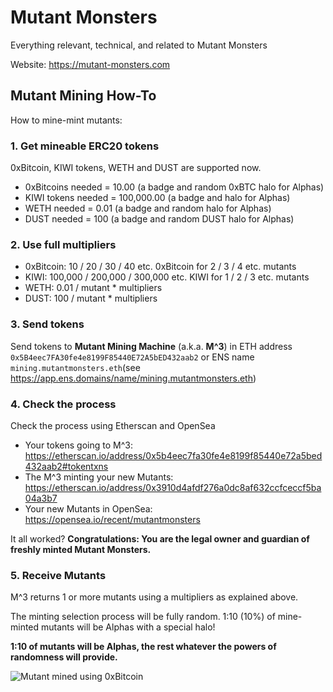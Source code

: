 # Mutant Monsters
Everything relevant, technical, and related to Mutant Monsters

Website: https://mutant-monsters.com

## Mutant Mining How-To

How to mine-mint mutants:

### 1. Get mineable ERC20 tokens

0xBitcoin, KIWI tokens, WETH and DUST are supported now.
- 0xBitcoins needed = 10.00 (a badge and random 0xBTC halo for Alphas)
- KIWI tokens needed = 100,000.00 (a badge and halo for Alphas)
- WETH needed = 0.01 (a badge and random halo for Alphas)
- DUST needed = 100 (a badge and random DUST halo for Alphas)

### 2. Use full multipliers
- 0xBitcoin: 10 / 20 / 30 / 40 etc. 0xBitcoin for 2 / 3 / 4 etc. mutants
- KIWI: 100,000 / 200,000 / 300,000 etc. KIWI for 1 / 2 / 3 etc. mutants
- WETH: 0.01 / mutant * multipliers
- DUST: 100 / mutant * multipliers

### 3. Send tokens
Send tokens to **Mutant Mining Machine** (a.k.a. **M^3**) in ETH address `0x5B4eec7FA30fe4e8199F85440E72A5bED432aab2`
or ENS name `mining.mutantmonsters.eth`(see https://app.ens.domains/name/mining.mutantmonsters.eth)

### 4. Check the process
Check the process using Etherscan and OpenSea
- Your tokens going to M^3: https://etherscan.io/address/0x5b4eec7fa30fe4e8199f85440e72a5bed432aab2#tokentxns
- The M^3 minting your new Mutants: https://etherscan.io/address/0x3910d4afdf276a0dc8af632ccfceccf5ba04a3b7
- Your new Mutants in OpenSea: https://opensea.io/recent/mutantmonsters

It all worked? **Congratulations: You are the legal owner and guardian of freshly minted Mutant Monsters.**

### 5. Receive Mutants
M^3 returns 1 or more mutants using a multipliers as explained above.

The minting selection process will be fully random. 1:10 (10%) of mine-minted mutants will be Alphas with a special halo!

**1:10 of mutants will be Alphas, the rest whatever the powers of randomness will provide.**
 
![Mutant mined using 0xBitcoin](https://media.discordapp.net/attachments/414664710210846722/640720559918809098/unknown.png?width=1266&height=677)
